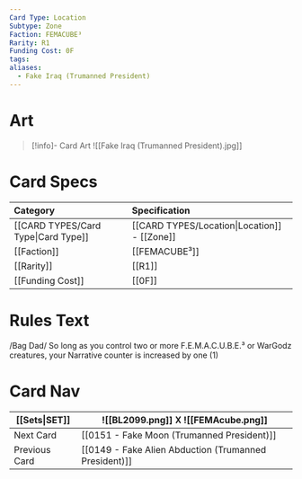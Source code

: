 ```yaml
---
Card Type: Location
Subtype: Zone
Faction: FEMACUBE³
Rarity: R1
Funding Cost: 0F
tags: 
aliases:
  - Fake Iraq (Trumanned President)
---
```

# Art

> [!info]- Card Art
> ![[Fake Iraq (Trumanned President).jpg]]

# Card Specs

| Category | Specification| 
| :--- | :--- |
| [[CARD TYPES/Card Type\|Card Type]] | [[CARD TYPES/Location\|Location]] - [[Zone]] |  
| [[Faction]] | [[FEMACUBE³]] |  
| [[Rarity]] | [[R1]] |  
| [[Funding Cost]] | [[0F]] | 

# Rules Text  

/Bag Dad/
So long as you control two or more F.E.M.A.C.U.B.E.³ or WarGodz creatures, your Narrative counter is increased by one (1)


# Card Nav

| [[Sets\|SET]] |  ![[BL2099.png]] 𐌢 ![[FEMAcube.png]] |
| ------------- | ------------------------------ |
| Next Card     | [[0151 - Fake Moon (Trumanned President)]] |
| Previous Card | [[0149 - Fake Alien Abduction (Trumanned President)]] |



